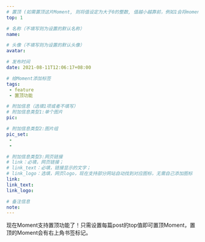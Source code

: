 ```yaml
---
# 置顶 (如需置顶这片Moment, 则将值设定为大于0的整数, 值越小越靠前，例如1会将moment放在最顶端)
top: 1

# 名称（不填写则为设置的默认名称）
name:

# 头像（不填写则为设置的默认头像）
avatar:

# 发布时间
date: 2021-08-11T12:06:17+08:00

# 给Moment添加标签
tags:
 - feature
 - 置顶功能

# 附加信息（选填1项或者不填写）
# 附加信息类型1:单个图片
pic:

# 附加信息类型2:图片组
pic_set:
 - 
 -

# 附加信息类型3:网页链接
# link：必填，网页链接；
# link_text：必填，链接显示的文字；
# link_logo：选填，网页logo，现在支持部分网站自动找到对应图标，无需自己添加图标
link:
link_text:
link_logo:

# 备注信息
note:
---
```

现在Moment支持置顶功能了！只需设置每篇post的top值即可置顶Moment，置顶的Moment会有右上角书签标记。

